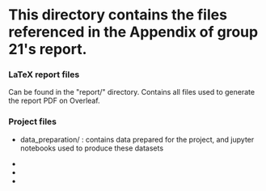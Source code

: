 # This directory contains the files referenced in the Appendix of group 21's report.

### LaTeX report files

Can be found in the "report/" directory. Contains all files used to generate the report PDF on Overleaf.

### Project files

- data_preparation/ : contains data prepared for the project, and jupyter notebooks used to produce these datasets
 
-

-

-
